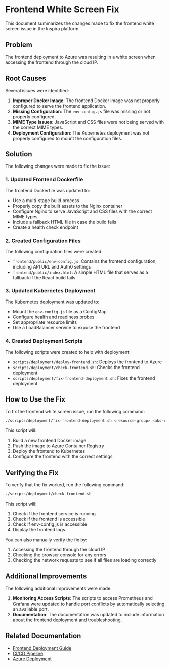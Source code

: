 # Frontend White Screen Fix

This document summarizes the changes made to fix the frontend white screen issue in the Inspira platform.

## Problem

The frontend deployment to Azure was resulting in a white screen when accessing the frontend through the cloud IP.

## Root Causes

Several issues were identified:

1. **Improper Docker Image**: The frontend Docker image was not properly configured to serve the frontend application.
2. **Missing Configuration**: The `env-config.js` file was missing or not properly configured.
3. **MIME Type Issues**: JavaScript and CSS files were not being served with the correct MIME types.
4. **Deployment Configuration**: The Kubernetes deployment was not properly configured to mount the configuration files.

## Solution

The following changes were made to fix the issue:

### 1. Updated Frontend Dockerfile

The frontend Dockerfile was updated to:

- Use a multi-stage build process
- Properly copy the built assets to the Nginx container
- Configure Nginx to serve JavaScript and CSS files with the correct MIME types
- Include a fallback HTML file in case the build fails
- Create a health check endpoint

### 2. Created Configuration Files

The following configuration files were created:

- `frontend/public/env-config.js`: Contains the frontend configuration, including API URL and Auth0 settings
- `frontend/public/index.html`: A simple HTML file that serves as a fallback if the React build fails

### 3. Updated Kubernetes Deployment

The Kubernetes deployment was updated to:

- Mount the `env-config.js` file as a ConfigMap
- Configure health and readiness probes
- Set appropriate resource limits
- Use a LoadBalancer service to expose the frontend

### 4. Created Deployment Scripts

The following scripts were created to help with deployment:

- `scripts/deployment/deploy-frontend.sh`: Deploys the frontend to Azure
- `scripts/deployment/check-frontend.sh`: Checks the frontend deployment
- `scripts/deployment/fix-frontend-deployment.sh`: Fixes the frontend deployment

## How to Use the Fix

To fix the frontend white screen issue, run the following command:

```bash
./scripts/deployment/fix-frontend-deployment.sh <resource-group> <aks-cluster> <registry>
```

This script will:

1. Build a new frontend Docker image
2. Push the image to Azure Container Registry
3. Deploy the frontend to Kubernetes
4. Configure the frontend with the correct settings

## Verifying the Fix

To verify that the fix worked, run the following command:

```bash
./scripts/deployment/check-frontend.sh
```

This script will:

1. Check if the frontend service is running
2. Check if the frontend is accessible
3. Check if env-config.js is accessible
4. Display the frontend logs

You can also manually verify the fix by:

1. Accessing the frontend through the cloud IP
2. Checking the browser console for any errors
3. Checking the network requests to see if all files are loading correctly

## Additional Improvements

The following additional improvements were made:

1. **Monitoring Access Scripts**: The scripts to access Prometheus and Grafana were updated to handle port conflicts by automatically selecting an available port.
2. **Documentation**: The documentation was updated to include information about the frontend deployment and troubleshooting.

## Related Documentation

- [Frontend Deployment Guide](FRONTEND-DEPLOYMENT.md)
- [CI/CD Pipeline](../CI-CD-PIPELINE.md)
- [Azure Deployment](AZURE-DEPLOYMENT.md) 